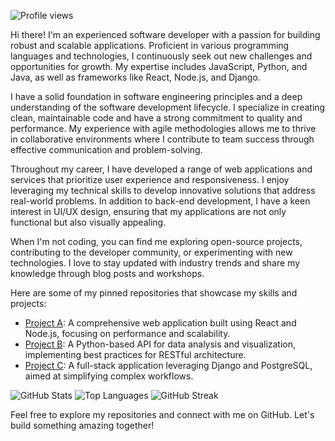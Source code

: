 ![Profile views](https://komarev.com/ghpvc/?username=wolfabbeycrist214)

Hi there! I'm an experienced software developer with a passion for building robust and scalable applications. Proficient in various programming languages and technologies, I continuously seek out new challenges and opportunities for growth. My expertise includes JavaScript, Python, and Java, as well as frameworks like React, Node.js, and Django.

I have a solid foundation in software engineering principles and a deep understanding of the software development lifecycle. I specialize in creating clean, maintainable code and have a strong commitment to quality and performance. My experience with agile methodologies allows me to thrive in collaborative environments where I contribute to team success through effective communication and problem-solving.

Throughout my career, I have developed a range of web applications and services that prioritize user experience and responsiveness. I enjoy leveraging my technical skills to develop innovative solutions that address real-world problems. In addition to back-end development, I have a keen interest in UI/UX design, ensuring that my applications are not only functional but also visually appealing.

When I'm not coding, you can find me exploring open-source projects, contributing to the developer community, or experimenting with new technologies. I love to stay updated with industry trends and share my knowledge through blog posts and workshops.

Here are some of my pinned repositories that showcase my skills and projects:

- [Project A](https://github.com/wolfabbeycrist214/project-a): A comprehensive web application built using React and Node.js, focusing on performance and scalability.
- [Project B](https://github.com/wolfabbeycrist214/project-b): A Python-based API for data analysis and visualization, implementing best practices for RESTful architecture.
- [Project C](https://github.com/wolfabbeycrist214/project-c): A full-stack application leveraging Django and PostgreSQL, aimed at simplifying complex workflows.

![GitHub Stats](https://github-readme-stats.vercel.app/api?username=wolfabbeycrist214&show_icons=true&theme=radical)
![Top Languages](https://github-readme-stats.vercel.app/api/top-langs/?username=wolfabbeycrist214&layout=compact&theme=radical)
![GitHub Streak](https://github-readme-streak-stats.herokuapp.com/?user=wolfabbeycrist214&theme=radical)

Feel free to explore my repositories and connect with me on GitHub. Let's build something amazing together!
